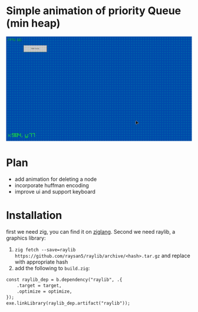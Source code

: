 # Simple animation of priority Queue (min heap)
![Demo](./demo.gif)
# Plan
- add animation for deleting a node
- incorporate huffman encoding
- improve ui and support keyboard
# Installation
first we need zig, you can find it on
[ziglang](https://ziglang.org/). Second we need raylib, a graphics library:
1. `zig fetch --save=raylib
   https://github.com/raysan5/raylib/archive/<hash>.tar.gz` and
   replace with appropriate hash
2. add the following to `build.zig`:
``` zig
const raylib_dep = b.dependency("raylib", .{
    .target = target,
    .optimize = optimize,
});
exe.linkLibrary(raylib_dep.artifact("raylib"));
```

